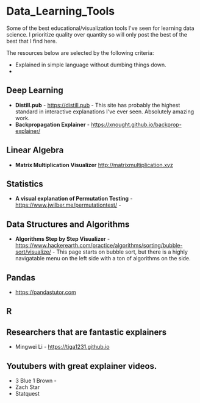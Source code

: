 # Data_Learning_Tools
Some of the best educational/visualization tools I've seen for learning data science.  I prioritize quality over quantity so will only post the best of the best that I find here. 

The resources below are selected by the following criteria:
* Explained in simple language without dumbing things down.
* 

## Deep Learning

* **Distill.pub** - https://distill.pub - This site has probably the highest standard in interactive explanations I've ever seen.  Absolutely amazing work.
* **Backpropagation Explainer** - https://xnought.github.io/backprop-explainer/

## Linear Algebra

* **Matrix Multiplication Visualizer** http://matrixmultiplication.xyz

## Statistics
* **A visual explanation of Permutation Testing** - https://www.jwilber.me/permutationtest/ - 

## Data Structures and Algorithms
* **Algorithms Step by Step Visualizer** - https://www.hackerearth.com/practice/algorithms/sorting/bubble-sort/visualize/ - This page starts on bubble sort, but there is a highly navigatable menu on the left side with a ton of algorithms on the side.

## Pandas

* https://pandastutor.com

## R

## Researchers that are fantastic explainers

* Mingwei Li - https://tiga1231.github.io

## Youtubers with great explainer videos.

* 3 Blue 1 Brown - 
* Zach Star
* Statquest
